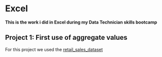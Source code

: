 # Excel

**This is the work i did in Excel during my Data Technician skills bootcamp**

## Project 1: First use of aggregate values

For this project we used the
<a href="https://github.com/Pjmoran2401/Excel/blob/main/retail_sales_dataset_finished.xlsx" target="_blank">retail_sales_dataset</a>
